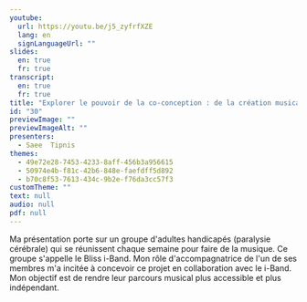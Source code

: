 ```yaml
---
youtube:
  url: https://youtu.be/j5_zyfrfXZE
  lang: en
  signLanguageUrl: ""
slides:
  en: true
  fr: true
transcript:
  en: true
  fr: true
title: "Explorer le pouvoir de la co-conception : de la création musicale à l'obtention d'un sentiment d'agence"
id: "30"
previewImage: ""
previewImageAlt: ""
presenters:
  - Saee  Tipnis
themes:
  - 49e72e28-7453-4233-8aff-456b3a956615
  - 50974e4b-f81c-42b6-848e-faefdff5d892
  - b70c8f53-7613-434c-9b2e-f76da3cc57f3
customTheme: ""
text: null
audio: null
pdf: null
---
```

Ma présentation porte sur un groupe d'adultes handicapés (paralysie cérébrale) qui se réunissent chaque semaine pour faire de la musique. Ce groupe s'appelle le Bliss i-Band. Mon rôle d'accompagnatrice de l'un de ses membres m'a incitée à concevoir ce projet en collaboration avec le i-Band. Mon objectif est de rendre leur parcours musical plus accessible et plus indépendant.
